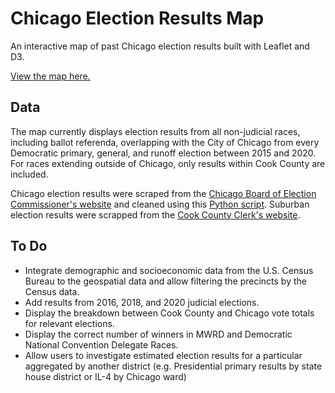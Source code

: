 # Chicago Election Results Map
An interactive map of past Chicago election results built with Leaflet and D3.

[View the map here.](https://sabrinadchan.github.io/chi-election-results-map/)

## Data
The map currently displays election results from all non-judicial races, including ballot referenda, overlapping with the City of Chicago from every Democratic primary, general, and runoff election between 2015 and 2020. For races extending outside of Chicago, only results within Cook County are included.

Chicago election results were scraped from the [Chicago Board of Election Commissioner's website](https://chicagoelections.gov/en/election-results.html) and cleaned using this [Python script](https://github.com/sabrinadchan/chicago-elections-scraper). Suburban election results were scrapped from the [Cook County Clerk's website](https://www.cookcountyclerkil.gov/election-results).

## To Do
* Integrate demographic and socioeconomic data from the U.S. Census Bureau to the geospatial data and allow filtering the precincts by the Census data.
* Add results from 2016, 2018, and 2020 judicial elections.
* Display the breakdown between Cook County and Chicago vote totals for relevant elections.
* Display the correct number of winners in MWRD and Democratic National Convention Delegate Races.
* Allow users to investigate estimated election results for a particular aggregated by another district (e.g. Presidential primary results by state house district or IL-4 by Chicago ward)